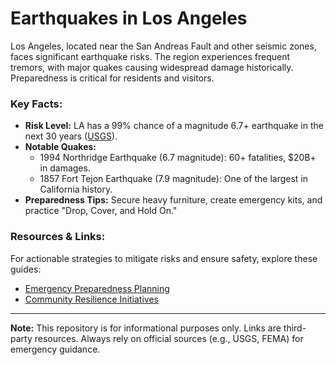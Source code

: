 # Earthquakes in Los Angeles  

Los Angeles, located near the San Andreas Fault and other seismic zones, faces significant earthquake risks. The region experiences frequent tremors, with major quakes causing widespread damage historically. Preparedness is critical for residents and visitors.  

### Key Facts:  
- **Risk Level:** LA has a 99% chance of a magnitude 6.7+ earthquake in the next 30 years ([USGS](https://www.usgs.gov)).  
- **Notable Quakes:**  
  - 1994 Northridge Earthquake (6.7 magnitude): 60+ fatalities, $20B+ in damages.  
  - 1857 Fort Tejon Earthquake (7.9 magnitude): One of the largest in California history.  
- **Preparedness Tips:** Secure heavy furniture, create emergency kits, and practice "Drop, Cover, and Hold On."  

### Resources & Links:  
For actionable strategies to mitigate risks and ensure safety, explore these guides:  
- [Emergency Preparedness Planning](https://www.effectiveratecpm.com/nypqgxak5q?key=8cacb49bac1833261d0322d684047845)  
- [Community Resilience Initiatives](https://www.effectiveratecpm.com/gxc5k01f2?key=51f05e71faa85ff6be0052ca43aaaf6d)  

---

**Note:** This repository is for informational purposes only. Links are third-party resources. Always rely on official sources (e.g., USGS, FEMA) for emergency guidance.  
